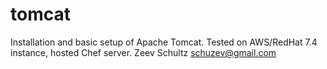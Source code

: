 # tomcat

Installation and basic setup of Apache Tomcat. 
Tested on AWS/RedHat 7.4 instance, hosted Chef server.
Zeev Schultz schuzev@gmail.com